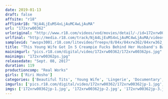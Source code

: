```yaml
---
date: 2019-01-13
draft: false
affsite: "r18"
afflinkr18: "NjA4LjEuMS4xLjAuMC4wLjAuMA"
url: "172xrw00362"
urloriginal: "http://www.r18.com/videos/vod/movies/detail/-/id=172xrw00362"
urlfinal: "http://media.r18.com/track/NjA4LjEuMS4xLjAuMC4wLjAuMA/videos/vod/movies/detail/-/id=172xrw00362"
samplevid: "awspv3001.r18.com/litevideo/freepv/8/84x/84xrw362/84xrw362_dmb_w.mp4"
title: "This Young Wife Got In 5 Creampie Fucks Behind Her Husband's Back, And She Still Won't Stop Lilly (Not Her Real Name) Lilly Hosho"
mainimgurl: "pics.r18.com/digital/video/172xrw00362/172xrw00362ps.jpg"
mainimgs: "172xrw00362ps.jpg"
releasedate: "Sept. 08, 2017"
duration: 119
productioncomp: "Real Works"
girls: ['Riri Hosho']
categories: ['Beautiful Tits', 'Young Wife', 'Lingerie', 'Documentary', 'Featured Actress', 'Cheating Wife', 'Substance Use', 'Threesome / Foursome', 'Hi-Def']
imgurls: ['pics.r18.com/digital/video/172xrw00362/172xrw00362jp-1.jpg', 'pics.r18.com/digital/video/172xrw00362/172xrw00362jp-2.jpg', 'pics.r18.com/digital/video/172xrw00362/172xrw00362jp-3.jpg', 'pics.r18.com/digital/video/172xrw00362/172xrw00362jp-4.jpg', 'pics.r18.com/digital/video/172xrw00362/172xrw00362jp-5.jpg', 'pics.r18.com/digital/video/172xrw00362/172xrw00362jp-6.jpg', 'pics.r18.com/digital/video/172xrw00362/172xrw00362jp-7.jpg', 'pics.r18.com/digital/video/172xrw00362/172xrw00362jp-8.jpg', 'pics.r18.com/digital/video/172xrw00362/172xrw00362jp-9.jpg', 'pics.r18.com/digital/video/172xrw00362/172xrw00362jp-10.jpg', 'pics.r18.com/digital/video/172xrw00362/172xrw00362jp-11.jpg', 'pics.r18.com/digital/video/172xrw00362/172xrw00362jp-12.jpg', 'pics.r18.com/digital/video/172xrw00362/172xrw00362jp-13.jpg', 'pics.r18.com/digital/video/172xrw00362/172xrw00362jp-14.jpg', 'pics.r18.com/digital/video/172xrw00362/172xrw00362jp-15.jpg', 'pics.r18.com/digital/video/172xrw00362/172xrw00362jp-16.jpg', 'pics.r18.com/digital/video/172xrw00362/172xrw00362jp-17.jpg', 'pics.r18.com/digital/video/172xrw00362/172xrw00362jp-18.jpg', 'pics.r18.com/digital/video/172xrw00362/172xrw00362jp-19.jpg', 'pics.r18.com/digital/video/172xrw00362/172xrw00362jp-20.jpg']
imgs: ['172xrw00362jp-1.jpg', '172xrw00362jp-2.jpg', '172xrw00362jp-3.jpg', '172xrw00362jp-4.jpg', '172xrw00362jp-5.jpg', '172xrw00362jp-6.jpg', '172xrw00362jp-7.jpg', '172xrw00362jp-8.jpg', '172xrw00362jp-9.jpg', '172xrw00362jp-10.jpg', '172xrw00362jp-11.jpg', '172xrw00362jp-12.jpg', '172xrw00362jp-13.jpg', '172xrw00362jp-14.jpg', '172xrw00362jp-15.jpg', '172xrw00362jp-16.jpg', '172xrw00362jp-17.jpg', '172xrw00362jp-18.jpg', '172xrw00362jp-19.jpg', '172xrw00362jp-20.jpg']
---
```

